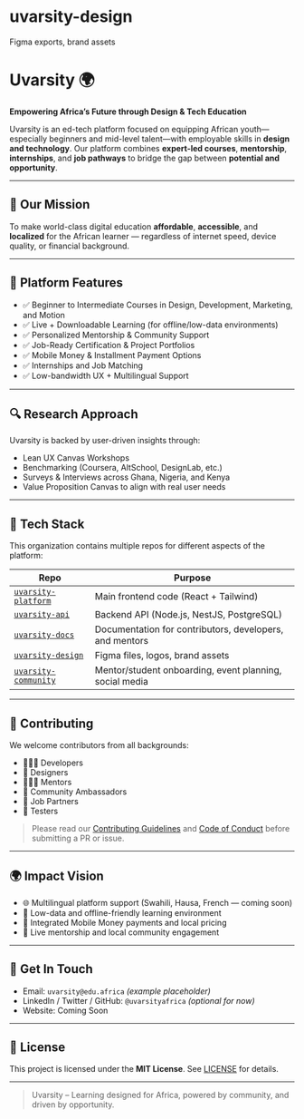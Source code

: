 # uvarsity-design
Figma exports, brand assets
# Uvarsity 🌍

**Empowering Africa’s Future through Design & Tech Education**

Uvarsity is an ed-tech platform focused on equipping African youth—especially beginners and mid-level talent—with employable skills in **design and technology**. Our platform combines **expert-led courses**, **mentorship**, **internships**, and **job pathways** to bridge the gap between **potential and opportunity**.

---

## 🎯 Our Mission

To make world-class digital education **affordable**, **accessible**, and **localized** for the African learner — regardless of internet speed, device quality, or financial background.

---

## 🧩 Platform Features

- ✅ Beginner to Intermediate Courses in Design, Development, Marketing, and Motion
- ✅ Live + Downloadable Learning (for offline/low-data environments)
- ✅ Personalized Mentorship & Community Support
- ✅ Job-Ready Certification & Project Portfolios
- ✅ Mobile Money & Installment Payment Options
- ✅ Internships and Job Matching
- ✅ Low-bandwidth UX + Multilingual Support

---

## 🔍 Research Approach

Uvarsity is backed by user-driven insights through:
- Lean UX Canvas Workshops
- Benchmarking (Coursera, AltSchool, DesignLab, etc.)
- Surveys & Interviews across Ghana, Nigeria, and Kenya
- Value Proposition Canvas to align with real user needs

---

## 🔧 Tech Stack

This organization contains multiple repos for different aspects of the platform:

| Repo | Purpose |
|------|---------|
| [`uvarsity-platform`](https://github.com/Uvarsity-Learning-Platform/uvarsity-platform) | Main frontend code (React + Tailwind) |
| [`uvarsity-api`](https://github.com/Uvarsity-Learning-Platform/uvarsity-api) | Backend API (Node.js, NestJS, PostgreSQL) |
| [`uvarsity-docs`](https://github.com/Uvarsity-Learning-Platform/uvarsity-docs) | Documentation for contributors, developers, and mentors |
| [`uvarsity-design`](https://github.com/Uvarsity-Learning-Platform/uvarsity-design) | Figma files, logos, brand assets |
| [`uvarsity-community`](https://github.com/Uvarsity-Learning-Platform/uvarsity-community) | Mentor/student onboarding, event planning, social media |

---

## 🤝 Contributing

We welcome contributors from all backgrounds:

- 👨🏾‍💻 Developers
- 🎨 Designers
- 🧑🏾‍🏫 Mentors
- 📢 Community Ambassadors
- 💼 Job Partners
- 🧪 Testers

> Please read our [Contributing Guidelines](CONTRIBUTING.md) and [Code of Conduct](CODE_OF_CONDUCT.md) before submitting a PR or issue.

---

## 🌍 Impact Vision

- 🌐 Multilingual platform support (Swahili, Hausa, French — coming soon)
- 📶 Low-data and offline-friendly learning environment
- 📲 Integrated Mobile Money payments and local pricing
- 🧭 Live mentorship and local community engagement

---

## 📣 Get In Touch

- Email: `uvarsity@edu.africa` *(example placeholder)*
- LinkedIn / Twitter / GitHub: `@uvarsityafrica` *(optional for now)*
- Website: Coming Soon

---

## 📜 License

This project is licensed under the **MIT License**. See [LICENSE](LICENSE) for details.

---

> Uvarsity – Learning designed for Africa, powered by community, and driven by opportunity.
